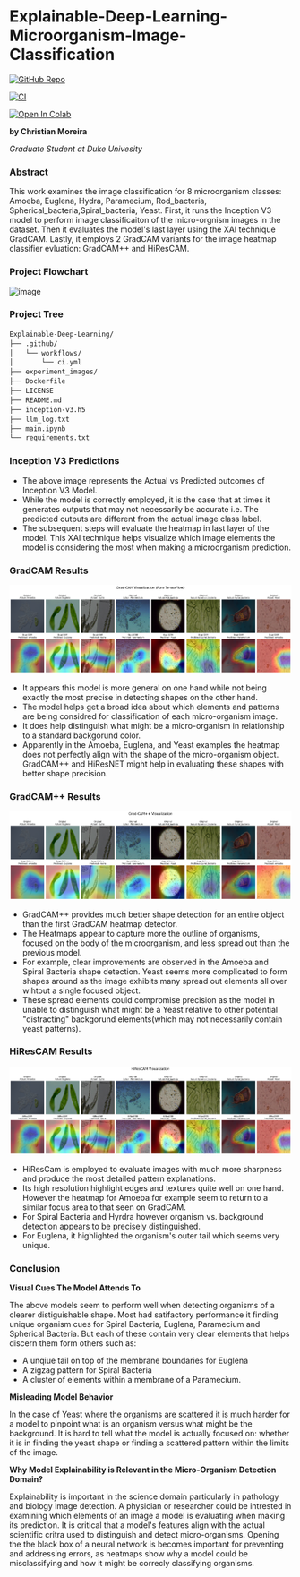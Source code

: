 # Explainable-Deep-Learning-Microorganism-Image-Classification

[![GitHub Repo](https://img.shields.io/badge/GitHub-Repo-black.svg?logo=github&style=for-the-badge)](https://github.com/U1186204/Explainable-Deep-Learning/tree/main)

[![CI](https://img.shields.io/github/actions/workflow/status/U1186204/Explainable-Deep-Learning/ci.yml?style=for-the-badge&logo=githubactions)](https://github.com/U1186204/Explainable-Deep-Learning/actions/workflows/ci.yml)

[![Open In Colab](https://img.shields.io/badge/Open%20In-Colab-F9AB00.svg?logo=googlecolab&style=for-the-badge)](https://colab.research.google.com/github/U1186204/Explainable-Deep-Learning/blob/main/main.ipynb)


**by Christian Moreira**

*Graduate Student at Duke Univesity*



### Abstract

This work examines the image classification for 8 microorganism classes: Amoeba, Euglena, Hydra, Paramecium, Rod_bacteria, Spherical_bacteria,Spiral_bacteria, Yeast. First, it runs the Inception V3 model to perform image classificaiton of the micro-orgnism images in the dataset. Then it evaluates the model's last layer using the XAI technique GradCAM. Lastly, it employs 2 GradCAM variants for the image heatmap classifier evluation: GradCAM++ and HiResCAM.

### Project Flowchart
<img width="1517" height="602" alt="image" src="https://github.com/user-attachments/assets/2410b833-85df-4adf-8cc9-c4be33739614" />


### Project Tree

```txt
Explainable-Deep-Learning/
├── .github/
│   └── workflows/
│       └── ci.yml
├── experiment_images/
├── Dockerfile
├── LICENSE
├── README.md
├── inception-v3.h5
├── llm_log.txt
├── main.ipynb
└── requirements.txt
```

### Inception V3 Predictions

- The above image represents the Actual vs Predicted outcomes of Inception V3 Model.
- While the model is correctly employed, it is the case that at times  it generates outputs that may not necessarily be accurate i.e. The predicted outputs are different from the actual image class label.
- The subsequent steps will evaluate the heatmap in last layer of the model. This XAI technique helps visualize which image elements the model is considering the most when making a microorganism prediction.


### GradCAM Results

![GradCAM Outputs](experiment_images/grad-cam-outputs.png)

- It appears this model is more general on one hand while not being exactly the most precise in detecting shapes on the other hand.
- The model helps get a broad idea about which elements and patterns are being considred for classification of each micro-organism image.
- It does help distinguish what might be a micro-organism in relationship to a standard backgorund color.
- Apparently in the Amoeba, Euglena, and Yeast examples the heatmap does not perfectly align with the shape of the micro-organism object. GradCAM++ and HiResNET might help in evaluating these shapes with better shape precision.


### GradCAM++ Results

![GradCAM++ Outputs](experiment_images/gradcam-plus-plus-outputs.png)

- GradCAM++ provides much better shape detection for an entire object than the first GradCAM heatmap detector.
- The Heatmaps appear to capture more the outline of organisms,  focused on the body of the microorganism, and less spread out than the previous model.
- For example, clear improvements are observed in the Amoeba and Spiral Bacteria shape detection. Yeast seems more complicated to form shapes around as the image exhibits many spread out elements all over wihtout a single focused object.
- These spread elements could compromise precision as the model in unable to distinguish what might be a Yeast relative to other potential "distracting" backgorund elements(which may not necessarily contain yeast patterns).



### HiResCAM Results

![HiResCAM Outputs](experiment_images/hirescam-outputs.png)

- HiResCam is employed to evaluate images with much more sharpness and produce the most detailed pattern explanations.
- Its high resolution highlight edges and textures quite well on one hand. However the heatmap for Amoeba for example seem to return to a similar focus area to that seen on GradCAM.
- For Spiral Bacteria and Hyrdra however organism vs. background detection appears to be precisely distinguished.
- For Euglena, it highlighted the organism's outer tail which seems very unique.


### Conclusion

**Visual Cues The Model Attends To**

The above models seem to perform well when detecting organisms of a clearer distiguishable shape. Most had satifactory performance it finding unique organism cues for Spiral Bacteria, Euglena, Paramecium and Spherical Bacteria. But each of these contain very clear elements that helps discern them form others such as:
- A unqiue tail on top of the membrane boundaries for Euglena
- A zigzag pattern for Spiral Bacteria
- A cluster of elements within a membrane of a Paramecium.

**Misleading Model Behavior**

In the case of Yeast where the organisms are scattered it is much harder for a model to pinpoint what is an organism versus what might be the background. It is hard to tell what the model is actually focused on: whether it is in finding the yeast shape or finding a scattered pattern within the limits of the image.  

**Why Model Explainability is Relevant in the Micro-Organism Detection Domain?**

Explainability is important in the science domain particularly in pathology and biology image detection. A physician or researcher could be intrested in examining which elements of an image a model is evaluating when making its prediction. It is critical that a model's features align with the actual scientific critra used to distinguish and detect micro-organisms. Opening the the black box of a neural network is becomes important for preventing and addressing errors, as heatmaps show why a model could be misclassifying and how it might be correcly classifying organisms.
